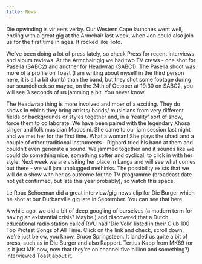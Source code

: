 ```yaml
---
title: News
---
```


Die opwinding is vir eers verby. Our Western Cape launches went well, ending with a great gig at the Armchair last week, when Jon could also join us for the first time in ages. It rocked like Toto.

We've been doing a lot of press lately, so check Press for recent interviews and album reviews. At the Armchair gig we had two TV crews - one shot for Pasella (SABC2) and another for Headwrap (SABC1). The Pasella shoot was more of a profile on Toast (I am writing about myself in the third person here, it is all a bit dumb) than the band, but they shot some footage during our soundcheck so maybe, on the 24th of October at 19:30 on SABC2, you will see 3 seconds of us jamming a bit. You never know.

The Headwrap thing is more involved and moer of a exciting. They do shows in which they bring artists/ bands/ musicians from very different fields or backgrounds or styles together and, in a 'reality' sort of show, force them to collaborate. We have been paired with the legendary Xhosa singer and folk musician Madosini. She came to our jam session last night and we met her for the first time. What a woman! She plays the uhadi and a couple of other traditional instruments - Righard tried his hand at them and couldn't even generate a sound. We jammed together and it sounds like we could do something nice, something softer and cyclical, to click in with her style. Next week we are visiting her place in Langa and will see what comes out there - we will jam unplugged methinks. The possibility exists that we will do a show with her as outcome for the TV programme (broadcast date not yet confirmed, but late this year probably), so watch this space.

Le Roux Schoeman did a great interview/gig news clip for Die Burger which he shot at our Durbanville gig late in September. You can see that here.

A while ago, we did a bit of deep googling of ourselves (a modern term for having an existential crisis? Maybe.) and discovered that a Dutch educational radio station called RVU had 'Die Volk' listed in their Club 100 Top Protest Songs of All Time. Click on the link and check, scroll down, we're just below, you know, Bruce Springsteen. It landed us quite a bit of press, such as in Die Burger and also Rapport. Tertius Kapp from MK89 (or is it just MK now, now that they're on channel five billion and something?) interviewed Toast about it.
